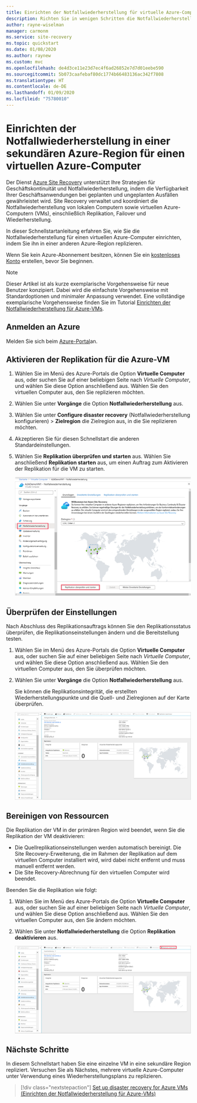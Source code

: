 ```yaml
---
title: Einrichten der Notfallwiederherstellung für virtuelle Azure-Computer in einer sekundären Region mit Azure Site Recovery
description: Richten Sie in wenigen Schritten die Notfallwiederherstellung für eine Azure-VM zu einer anderen Azure-Region mit dem Dienst „Azure Site Recovery“ ein.
author: rayne-wiselman
manager: carmonm
ms.service: site-recovery
ms.topic: quickstart
ms.date: 01/08/2020
ms.author: raynew
ms.custom: mvc
ms.openlocfilehash: de4d3ce11e23d7ec4f6ad26852e7d7d01eebe590
ms.sourcegitcommit: 5b073caafebaf80dc1774b66483136ac342f7808
ms.translationtype: HT
ms.contentlocale: de-DE
ms.lasthandoff: 01/09/2020
ms.locfileid: "75780010"
---
```

# <a name="set-up-disaster-recovery-to-a-secondary-azure-region-for-an-azure-vm"></a>Einrichten der Notfallwiederherstellung in einer sekundären Azure-Region für einen virtuellen Azure-Computer

Der Dienst [Azure Site Recovery](site-recovery-overview.md) unterstützt Ihre Strategien für Geschäftskontinuität und Notfallwiederherstellung, indem die Verfügbarkeit Ihrer Geschäftsanwendungen bei geplanten und ungeplanten Ausfällen gewährleistet wird. Site Recovery verwaltet und koordiniert die Notfallwiederherstellung von lokalen Computern sowie virtuellen Azure-Computern (VMs), einschließlich Replikation, Failover und Wiederherstellung.

In dieser Schnellstartanleitung erfahren Sie, wie Sie die Notfallwiederherstellung für einen virtuellen Azure-Computer einrichten, indem Sie ihn in einer anderen Azure-Region replizieren.

Wenn Sie kein Azure-Abonnement besitzen, können Sie ein [kostenloses Konto](https://azure.microsoft.com/free/?WT.mc_id=A261C142F) erstellen, bevor Sie beginnen.

> [!NOTE]
> Dieser Artikel ist als kurze exemplarische Vorgehensweise für neue Benutzer konzipiert. Dabei wird die einfachste Vorgehensweise mit Standardoptionen und minimaler Anpassung verwendet. Eine vollständige exemplarische Vorgehensweise finden Sie im Tutorial [Einrichten der Notfallwiederherstellung für Azure-VMs](azure-to-azure-tutorial-enable-replication.md).

## <a name="log-in-to-azure"></a>Anmelden an Azure

Melden Sie sich beim [Azure-Portal](https://portal.azure.com)an.

## <a name="enable-replication-for-the-azure-vm"></a>Aktivieren der Replikation für die Azure-VM

1. Wählen Sie im Menü des Azure-Portals die Option **Virtuelle Computer** aus, oder suchen Sie auf einer beliebigen Seite nach *Virtuelle Computer*, und wählen Sie diese Option anschließend aus. Wählen Sie den virtuellen Computer aus, den Sie replizieren möchten.
2. Wählen Sie unter **Vorgänge** die Option **Notfallwiederherstellung** aus.
3. Wählen Sie unter **Configure disaster recovery** (Notfallwiederherstellung konfigurieren) > **Zielregion** die Zielregion aus, in die Sie replizieren möchten.
4. Akzeptieren Sie für diesen Schnellstart die anderen Standardeinstellungen.
5. Wählen Sie **Replikation überprüfen und starten** aus. Wählen Sie anschließend **Replikation starten** aus, um einen Auftrag zum Aktivieren der Replikation für die VM zu starten.

   ![Replikation aktivieren](media/azure-to-azure-quickstart/enable-replication1.png)

## <a name="verify-settings"></a>Überprüfen der Einstellungen

Nach Abschluss des Replikationsauftrags können Sie den Replikationsstatus überprüfen, die Replikationseinstellungen ändern und die Bereitstellung testen.

1. Wählen Sie im Menü des Azure-Portals die Option **Virtuelle Computer** aus, oder suchen Sie auf einer beliebigen Seite nach *Virtuelle Computer*, und wählen Sie diese Option anschließend aus. Wählen Sie den virtuellen Computer aus, den Sie überprüfen möchten.
2. Wählen Sie unter **Vorgänge** die Option **Notfallwiederherstellung** aus.

   Sie können die Replikationsintegrität, die erstellten Wiederherstellungspunkte und die Quell- und Zielregionen auf der Karte überprüfen.

   ![Replikationsstatus](media/azure-to-azure-quickstart/replication-status.png)

## <a name="clean-up-resources"></a>Bereinigen von Ressourcen

Die Replikation der VM in der primären Region wird beendet, wenn Sie die Replikation der VM deaktivieren:

- Die Quellreplikationseinstellungen werden automatisch bereinigt. Die Site Recovery-Erweiterung, die im Rahmen der Replikation auf dem virtuellen Computer installiert wird, wird dabei nicht entfernt und muss manuell entfernt werden.
- Die Site Recovery-Abrechnung für den virtuellen Computer wird beendet.

Beenden Sie die Replikation wie folgt:

1. Wählen Sie im Menü des Azure-Portals die Option **Virtuelle Computer** aus, oder suchen Sie auf einer beliebigen Seite nach *Virtuelle Computer*, und wählen Sie diese Option anschließend aus. Wählen Sie den virtuellen Computer aus, den Sie ändern möchten.
2. Wählen Sie unter **Notfallwiederherstellung** die Option **Replikation deaktivieren** aus.

   ![Deaktivieren der Replikation](media/azure-to-azure-quickstart/disable2-replication.png)

## <a name="next-steps"></a>Nächste Schritte

In diesem Schnellstart haben Sie eine einzelne VM in eine sekundäre Region repliziert. Versuchen Sie als Nächstes, mehrere virtuelle Azure-Computer unter Verwendung eines Wiederherstellungsplans zu replizieren.

> [!div class="nextstepaction"]
> [Set up disaster recovery for Azure VMs (Einrichten der Notfallwiederherstellung für Azure-VMs)](azure-to-azure-tutorial-enable-replication.md)
